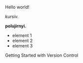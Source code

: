 Hello world!

*kursiv.*

**polujirnyi.**

* element 1
* element 2
* element 3

Getting Started with Version Control
